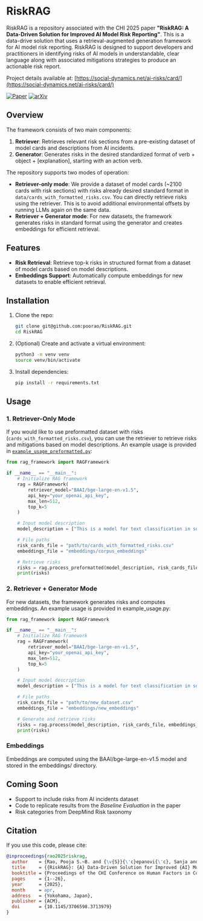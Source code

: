 # RiskRAG

RiskRAG is a repository associated with the CHI 2025 paper **"RiskRAG: A Data-Driven Solution for Improved AI Model Risk Reporting"**. This is a data-drive solution that uses a retrieval-augmented generation framework for AI model risk reporting. RiskRAG is designed to support developers and practitioners in identifying risks of AI models in understandable, clear language along with associated mitigations strategies to produce an actionable risk report. 

Project details available at: [https://social-dynamics.net/ai-risks/card/](https://social-dynamics.net/ai-risks/card/)

[![Paper](https://img.shields.io/badge/paper-ACM%20DOI%3A10.1145%2F3706598.3713979-blue)](https://dl.acm.org/doi/10.1145/3706598.3713979)
[![arXiv](https://img.shields.io/badge/arXiv-2504.08952-<COLOR>.svg)](https://arxiv.org/pdf/2504.08952)

## Overview

The framework consists of two main components:

1. **Retriever**: Retrieves relevant risk sections from a pre-existing dataset of model cards and descriptions from AI incidents.
2. **Generator**: Generates risks in the desired standardized format of
verb + object + [explanation], starting with an action verb.

The repository supports two modes of operation:
- **Retriever-only mode**: We provide a dataset of model cards (~2100 cards with risk sections) with risks already desired standard format in `data/cards_with_formatted_risks.csv`. You can directly retrieve risks using the retriever. This is to avoid additional environmental offsets by running LLMs again on the same data. 
- **Retriever + Generator mode**: For new datasets, the framework generates risks in standard format using the generator and creates embeddings for efficient retrieval.

## Features

- **Risk Retrieval**: Retrieve top-k risks in structured format from a dataset of model cards based on model descriptions.
- **Embeddings Support**: Automatically compute embeddings for new datasets to enable efficient retrieval.


## Installation

1. Clone the repo:
   ```bash
   git clone git@github.com:poorao/RiskRAG.git
   cd RiskRAG
   ```
2. (Optional) Create and activate a virtual environment:
   ```bash
   python3 -m venv venv
   source venv/bin/activate
   ```
3. Install dependencies:
   ```bash
   pip install -r requirements.txt
   ```

## Usage

### 1. Retriever-Only Mode

If you would like to use preformatted dataset with risks (`cards_with_formatted_risks.csv`), you can use the retriever to retrieve risks and mitigations based on model descriptions. An example usage is provided in [`example_usage_preformatted.py`](example_usage_preformatted.py):

```python
from rag_framework import RAGFramework

if __name__ == "__main__":
    # Initialize RAG framework
    rag = RAGFramework(
        retriever_model="BAAI/bge-large-en-v1.5",
        api_key="your_openai_api_key",
        max_len=512,
        top_k=5
    )

    # Input model description
    model_description = ["This is a model for text classification in social media contexts."]

    # File paths
    risk_cards_file = "path/to/cards_with_formatted_risks.csv"
    embeddings_file = "embeddings/corpus_embeddings"

    # Retrieve risks
    risks = rag.process_preformatted(model_description, risk_cards_file, embeddings_file)
    print(risks)
```

### 2. Retriever + Generator Mode
For new datasets, the framework generates risks and computes embeddings. An example usage is provided in example_usage.py:

```python
from rag_framework import RAGFramework

if __name__ == "__main__":
    # Initialize RAG framework
    rag = RAGFramework(
        retriever_model="BAAI/bge-large-en-v1.5",
        api_key="your_openai_api_key",
        max_len=512,
        top_k=5
    )

    # Input model description
    model_description = ["This is a model for text classification in social media contexts."]

    # File paths
    risk_cards_file = "path/to/new_dataset.csv"
    embeddings_file = "embeddings/new_embeddings"

    # Generate and retrieve risks
    risks = rag.process(model_description, risk_cards_file, embeddings_file)
    print(risks)
```

### Embeddings
Embeddings are computed using the BAAI/bge-large-en-v1.5 model and stored in the embeddings/ directory.

## Coming Soon
- Support to include risks from AI incidents dataset
- Code to replicate results from the *Baseline Evaluation* in the paper
- Risk categories from DeepMind Risk taxonomy

## Citation

If you use this code, please cite:
```bibtex
@inproceedings{rao2025riskrag,
  author    = {Rao, Pooja S.~B. and {\v{S}}{\'c}epanovi{\'c}, Sanja and Zhou, Ke and Bogucka, Edyta and Quercia, Daniele},
  title     = {{RiskRAG}: {A} Data-Driven Solution for Improved {AI} Model Risk Reporting},
  booktitle = {Proceedings of the CHI Conference on Human Factors in Computing Systems (CHI ’25)},
  pages     = {1--26},
  year      = {2025},
  month     = apr,
  address   = {Yokohama, Japan},
  publisher = {ACM},
  doi       = {10.1145/3706598.3713979}
}
```

